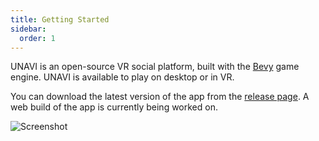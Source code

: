 ```yaml
---
title: Getting Started
sidebar:
  order: 1
---
```


UNAVI is an open-source VR social platform, built with the [Bevy](https://bevyengine.org/) game engine.
UNAVI is available to play on desktop or in VR.

You can download the latest version of the app from the [release page](https://github.com/unavi-xyz/unavi/releases/latest).
A web build of the app is currently being worked on.

![Screenshot](../../assets/screenshot-1.png)
